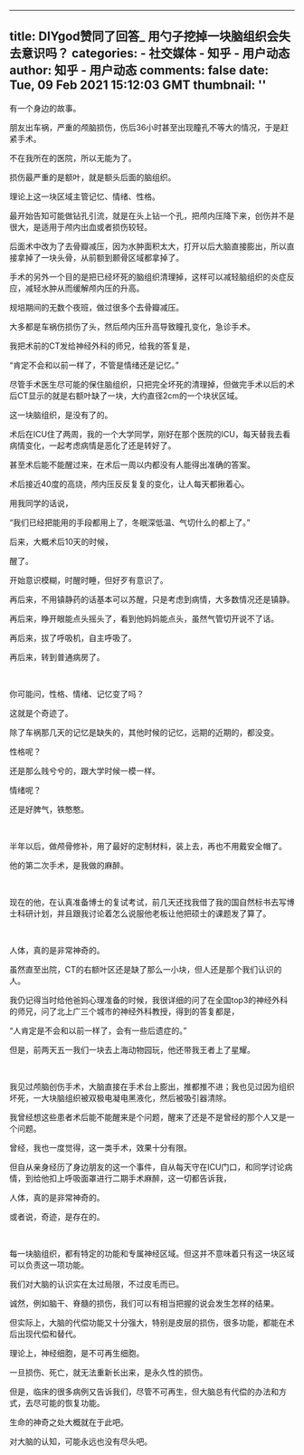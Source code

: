
---
title: DIYgod赞同了回答_ 用勺子挖掉一块脑组织会失去意识吗？
categories: 
    - 社交媒体
    - 知乎 - 用户动态
author: 知乎 - 用户动态
comments: false
date: Tue, 09 Feb 2021 15:12:03 GMT
thumbnail: ''
---

<div>   
<p>有一个身边的故事。</p><p>朋友出车祸，严重的颅脑损伤，伤后36小时甚至出现瞳孔不等大的情况，于是赶紧手术。</p><p>不在我所在的医院，所以无能为了。</p><p>损伤最严重的是额叶，就是额头后面的脑组织。</p><p>理论上这一块区域主管记忆、情绪、性格。</p><p>最开始告知可能做钻孔引流，就是在头上钻一个孔，把颅内压降下来，创伤并不是很大，是适用于颅内出血或者损伤较轻。</p><p>后面术中改为了去骨瓣减压，因为水肿面积太大，打开以后大脑直接膨出，所以直接拿掉了一块头骨，从前额到颞骨区域都拿掉了。</p><p>手术的另外一个目的是把已经坏死的脑组织清理掉，这样可以减轻脑组织的炎症反应，减轻水肿从而缓解颅内压的升高。</p><p>规培期间的无数个夜班，做过很多个去骨瓣减压。</p><p>大多都是车祸伤损伤了头，然后颅内压升高导致瞳孔变化，急诊手术。</p><p>我把术前的CT发给神经外科的师兄，给我的答复是，</p><p>“肯定不会和以前一样了，不管是情绪还是记忆。”</p><p>尽管手术医生尽可能的保住脑组织，只把完全坏死的清理掉，但做完手术以后的术后CT显示的就是右额叶缺了一块，大约直径2cm的一个块状区域。</p><p>这一块脑组织，是没有了的。</p><p>术后在ICU住了两周，我的一个大学同学，刚好在那个医院的ICU，每天替我去看病情变化，一起考虑病情是恶化了还是转好了。</p><p>甚至术后能不能醒过来，在术后一周以内都没有人能得出准确的答案。</p><p>术后接近40度的高烧，颅内压反反复复的变化，让人每天都揪着心。</p><p>用我同学的话说，</p><p>“我们已经把能用的手段都用上了，冬眠深低温、气切什么的都上了。”</p><p>后来，大概术后10天的时候，</p><p>醒了。</p><p>开始意识模糊，时醒时睡，但好歹有意识了。</p><p>再后来，不用镇静药的话基本可以苏醒，只是考虑到病情，大多数情况还是镇静。</p><p>再后来，睁开眼能点头摇头了，看到他妈妈能点头，虽然气管切开说不了话。</p><p>再后来，拔了呼吸机，自主呼吸了。</p><p>再后来，转到普通病房了。</p><p><br></p><p>你可能问，性格、情绪、记忆变了吗？</p><p>这就是个奇迹了。</p><p>除了车祸那几天的记忆是缺失的，其他时候的记忆，远期的近期的，都没变。</p><p>性格呢？</p><p>还是那么贱兮兮的，跟大学时候一模一样。</p><p>情绪呢？</p><p>还是好脾气，铁憨憨。</p><p><br></p><p>半年以后，做颅骨修补，用了最好的定制材料，装上去，再也不用戴安全帽了。</p><p>他的第二次手术，是我做的麻醉。</p><p><br></p><p>现在的他，在认真准备博士的复试考试，前几天还找我借了我的国自然标书去写博士科研计划，并且跟我讨论着怎么说服他老板让他把硕士的课题发了算了。</p><p><br></p><p>人体，真的是非常神奇的。</p><p>虽然直至出院，CT的右额叶区还是缺了那么一小块，但人还是那个我们认识的人。</p><p>我仍记得当时给他爸妈心理准备的时候，我很详细的问了在全国top3的神经外科的师兄，问了北上广三个城市的神经外科教授，得到的答复都是，</p><p>“人肯定是不会和以前一样了，会有一些后遗症的。”</p><p>但是，前两天五一我们一块去上海动物园玩，他还带我王者上了星耀。</p><p><br></p><p>我见过颅脑创伤手术，大脑直接在手术台上膨出，推都推不进；我也见过因为组织坏死，一大块脑组织被双极电凝电黑液化，然后被吸引器清除。</p><p>我曾经想这些患者术后能不能醒来是个问题，醒来了还是不是曾经的那个人又是一个问题。</p><p>曾经，我也一度觉得，这一类手术，效果十分有限。</p><p>但自从亲身经历了身边朋友的这一个事件，自从每天守在ICU门口，和同学讨论病情，到给他扣上呼吸面罩进行二期手术麻醉，这一切都告诉我，</p><p>人体，真的是非常神奇的。</p><p>或者说，奇迹，是存在的。</p><p><br></p><p>每一块脑组织，都有特定的功能和专属神经区域。但这并不意味着只有这一块区域可以负责这一项功能。</p><p>我们对大脑的认识实在太过局限，不过皮毛而已。</p><p>诚然，例如脑干、脊髓的损伤，我们可以有相当把握的说会发生怎样的结果。</p><p>但实际上，大脑的代偿功能又十分强大，特别是皮层的损伤，很多功能，都能在术后出现代偿和替代。</p><p>理论上，神经细胞，是不可再生细胞。</p><p>一旦损伤、死亡，就无法重新长出来，是永久性的损伤。</p><p>但是，临床的很多病例又告诉我们，尽管不可再生，但大脑总有代偿的办法和方式，去尽可能的恢复功能。</p><p>生命的神奇之处大概就在于此吧。</p><p>对大脑的认知，可能永远也没有尽头吧。</p>  
</div>
            